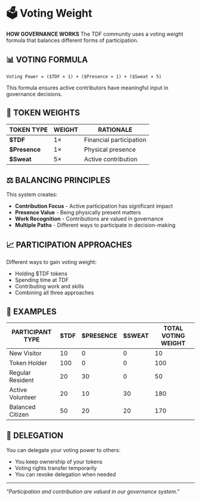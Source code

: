 # 🗳️ Voting Weight

**HOW GOVERNANCE WORKS** The TDF community uses a voting weight formula that balances different forms of participation.

## 📊 VOTING FORMULA

```
Voting Power = ($TDF × 1) + ($Presence × 1) + ($Sweat × 5)
```

This formula ensures active contributors have meaningful input in governance decisions.

## 🔢 TOKEN WEIGHTS

| TOKEN TYPE | WEIGHT | RATIONALE |
|------------|--------|-----------|
| **$TDF** | 1× | Financial participation |
| **$Presence** | 1× | Physical presence |
| **$Sweat** | 5× | Active contribution |

## ⚖️ BALANCING PRINCIPLES

This system creates:

- **Contribution Focus** - Active participation has significant impact
- **Presence Value** - Being physically present matters
- **Work Recognition** - Contributions are valued in governance
- **Multiple Paths** - Different ways to participate in decision-making

## 📈 PARTICIPATION APPROACHES

Different ways to gain voting weight:

- Holding $TDF tokens
- Spending time at TDF
- Contributing work and skills
- Combining all three approaches

## 🧮 EXAMPLES

| PARTICIPANT TYPE | $TDF | $PRESENCE | $SWEAT | TOTAL VOTING WEIGHT |
|------------------|------|-----------|--------|---------------------|
| New Visitor      | 10   | 0         | 0      | 10                  |
| Token Holder     | 100  | 0         | 0      | 100                 |
| Regular Resident | 20   | 30        | 0      | 50                  |
| Active Volunteer | 20   | 10        | 30     | 180                 |
| Balanced Citizen | 50   | 20        | 20     | 170                 |

## 🔄 DELEGATION

You can delegate your voting power to others:
- You keep ownership of your tokens
- Voting rights transfer temporarily
- You can revoke delegation when needed

---

*"Participation and contribution are valued in our governance system."*
